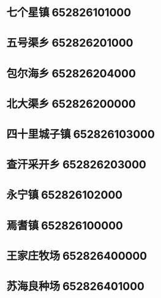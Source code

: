 # 七个星镇 652826101000
# 五号渠乡 652826201000
# 包尔海乡 652826204000
# 北大渠乡 652826200000
# 四十里城子镇 652826103000
# 查汗采开乡 652826203000
# 永宁镇 652826102000
# 焉耆镇 652826100000
# 王家庄牧场 652826400000
# 苏海良种场 652826401000
